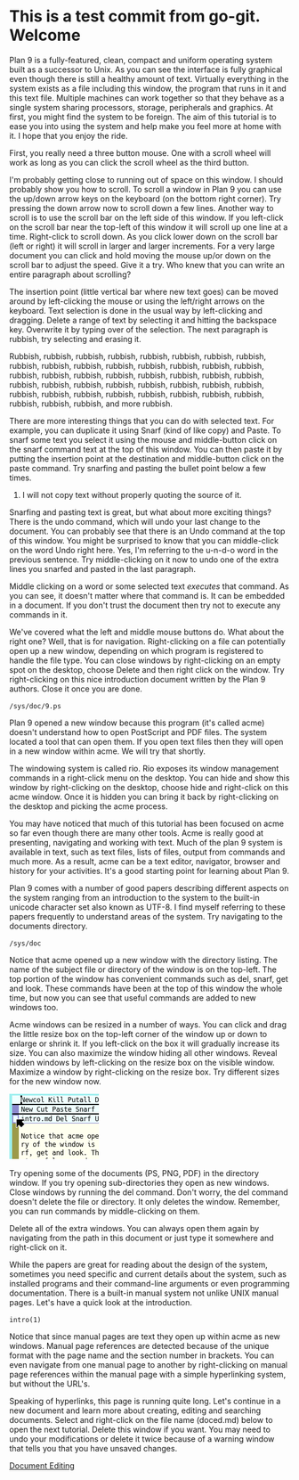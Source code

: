 This is a test commit from go-git.
Welcome
===

Plan 9 is a fully-featured, clean, compact and uniform operating system built as a successor to Unix. As you can see the interface is fully graphical even though there is still a healthy amount of text. Virtually everything in the system exists as a file including this window, the program that runs in it and this text file. Multiple machines can work together so that they behave as a single system sharing processors, storage, peripherals and graphics. At first, you might find the system to be foreign. The aim of this tutorial is to ease you into using the system and help make you feel more at home with it. I hope that you enjoy the ride.

First, you really need a three button mouse. One with a scroll wheel will work as long as you can click the scroll wheel as the third button.

I'm probably getting close to running out of space on this window. I should probably show you how to scroll. To scroll a window in Plan 9 you can use the up/down arrow keys on the keyboard (on the bottom right corner). Try pressing the down arrow now to scroll down a few lines. Another way to scroll is to use the scroll bar on the left side of this window. If you left-click on the scroll bar near the top-left of this window it will scroll up one line at a time. Right-click to scroll down. As you click lower down on the scroll bar (left or right) it will scroll in larger and larger increments. For a very large document you can click and hold moving the mouse up/or down on the scroll bar to adjust the speed. Give it a try. Who knew that you can write an entire paragraph about scrolling?

The insertion point (little vertical bar where new text goes) can be moved around by left-clicking the mouse or using the left/right arrows on the keyboard. Text selection is done in the usual way by left-clicking and dragging. Delete a range of text by selecting it and hitting the backspace key. Overwrite it by typing over of the selection. The next paragraph is rubbish, try selecting and erasing it.

Rubbish, rubbish, rubbish, rubbish, rubbish, rubbish, rubbish, rubbish, rubbish, rubbish, rubbish, rubbish, rubbish, rubbish, rubbish, rubbish, rubbish, rubbish, rubbish, rubbish, rubbish, rubbish, rubbish, rubbish, rubbish, rubbish, rubbish, rubbish, rubbish, rubbish, rubbish, rubbish, rubbish, rubbish, rubbish, rubbish, rubbish, rubbish, rubbish, rubbish, rubbish, rubbish, rubbish, and more rubbish.

There are more interesting things that you can do with selected text. For example, you can duplicate it using Snarf (kind of like copy) and Paste. To snarf some text you select it using the mouse and middle-button click on the snarf command text at the top of this window. You can then paste it by putting the insertion point at the destination and middle-button click on the paste command. Try snarfing and pasting the bullet point below a few times.

1. I will not copy text without properly quoting the source of it.

Snarfing and pasting text is great, but what about more exciting things? There is the undo command, which will undo your last change to the document. You can probably see that there is an Undo command at the top of this window. You might be surprised to know that you can middle-click on the word Undo right here. Yes, I'm referring to the u-n-d-o word in the previous sentence. Try middle-clicking on it now to undo one of the extra lines you snarfed and pasted in the last paragraph.

Middle clicking on a word or some selected text *executes* that command. As you can see, it doesn't matter where that command is. It can be embedded in a document. If you don't trust the document then try not to execute any commands in it.

We've covered what the left and middle mouse buttons do. What about the right one? Well, that is for navigation. Right-clicking on a file can potentially open up a new window, depending on which program is registered to handle the file type. You can close windows by right-clicking on an empty spot on the desktop, choose Delete and then right click on the window. Try right-clicking on this nice introduction document written by the Plan 9 authors. Close it once you are done.

    /sys/doc/9.ps

Plan 9 opened a new window because this program (it's called acme) doesn't understand how to open PostScript and PDF files. The system located a tool that can open them. If you open text files then they will open in a new window within acme. We will try that shortly.

The windowing system is called rio. Rio exposes its window management commands in a right-click menu on the desktop. You can hide and show this window by right-clicking on the desktop, choose hide and right-click on this acme window. Once it is hidden you can bring it back by right-clicking on the desktop and picking the acme process.

You may have noticed that much of this tutorial has been focused on acme so far even though there are many other tools. Acme is really good at presenting, navigating and working with text. Much of the plan 9 system is available in text, such as text files, lists of files, output from commands and much more. As a result, acme can be a text editor, navigator, browser and history for your activities. It's a good starting point for learning about Plan 9.

Plan 9 comes with a number of good papers describing different aspects on the system ranging from an introduction to the system to the built-in unicode character set also known as UTF-8. I find myself referring to these papers frequently to understand areas of the system. Try navigating to the documents directory.

    /sys/doc

Notice that acme opened up a new window with the directory listing. The name of the subject file or directory of the window is on the top-left. The top portion of the window has convenient commands such as del, snarf, get and look. These commands have been at the top of this window the whole time, but now you can see that useful commands are added to new windows too.

Acme windows can be resized in a number of ways. You can click and drag the little resize box on the top-left corner of the window up or down to enlarge or shrink it. If you left-click on the box it will gradually increase its size. You can also maximize the window hiding all other windows. Reveal hidden windows by left-clicking on the resize box on the visible window. Maximize a window by right-clicking on the resize box. Try different sizes for the new window now.

![Acme resize box]( intro-resize-box.png )

Try opening some of the documents (PS, PNG, PDF) in the directory window. If you try opening sub-directories they open as new windows. Close windows by running the del command. Don't worry, the del command doesn't delete the file or directory. It only deletes the window. Remember, you can run commands by middle-clicking on them.

Delete all of the extra windows. You can always open them again by navigating from the path in this document or just type it somewhere and right-click on it.

While the papers are great for reading about the design of the system, sometimes you need specific and current details about the system, such as installed programs and their command-line arguments or even programming documentation. There is a built-in manual system not unlike UNIX manual pages. Let's have a quick look at the introduction.

    intro(1)

Notice that since manual pages are text they open up within acme as new windows. Manual page references are detected because of the unique format with the page name and the section number in brackets. You can even navigate from one manual page to another by right-clicking on manual page references within the manual page with a simple hyperlinking system, but without the URL's.

Speaking of hyperlinks, this page is running quite long. Let's continue in a new document and learn more about creating, editing and searching documents. Select and right-click on the file name (doced.md) below to open the next tutorial. Delete this window if you want. You may need to undo your modifications or delete it twice because of a warning window that tells you that you have unsaved changes.

[Document Editing]( doced.md )
